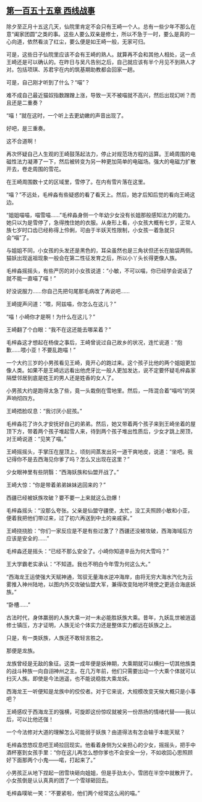 ## [第一百五十五章 西线战事](https://www.xxbiquge.com/11_11207/5463580.html)


  除夕至正月十五这几天，仙院里肯定不会只有王崎一个人。总有一些少年不那么在意“阖家团圆”之类的事。这些人要么双亲是修士，所以不急于一时，要么是真的一心向道，依然看淡了红尘，要么便是如王崎一般，无家可归。

  可是，这些日子仙院里应该不会有王崎的熟人。就算再不会和其他人相处，这一点王崎还是可以确认的。在昨日与吴凡告别之后，自己就应该有半个月见不到熟人才对。包括项琪、苏君宇在内的筑基期助教都会回家一趟。

  可是，自己刚才听到了什么？“喵”？

  难不成自己最近猫奴指数蹭蹭上涨，导致一天不被喵就不高兴，然后出现幻听？而且还是二重奏？

  “喵！”就在这时，一个听上去更幼嫩的声音出现了。

  好吧，是三重奏。

  这不合道啊！

  再次怀疑自己人生观的王崎鼓荡起法力，停止对规范场方程的运算。王崎周围的电磁性法力凝滞了一下，然后被转变为另一种更加简单的电磁场。强大的电磁力扩散开去，卷走周围的雪花。

  在王崎周围数十丈的区域里，雪停了。在内有雪片落在这里。

  “喵？”不远处，毛梓淼有些疑惑的看了看天上。然后，她才后知后觉的看向王崎这边。

  “姐姐喵喵，喵雪喵……”毛梓淼身侧一个年幼少女没有长姐那般感知法力的能力。她只以为是雪停了，急得拽住她的衣服。从身形上看，小女孩大概有七岁，正常人族七岁时口齿已经称得上伶俐，可由于半妖天性限制，小女孩一着急就只会“喵”了。

  与姐姐不同，小女孩的头发还是黑色的，耳朵虽然也是三角状但还长在脑袋两侧。猫妖出现返祖现象一般会在第二性征发育之后，所以小丫头长得更像人族。

  毛梓淼摇摇头，有些严厉的对小女孩说道：“小敏，不可以喵，你已经学会说话了就不能一直喵了喵！”

  好没说服力……你自己先把句尾那毛病改了再说吧……

  王崎提声问道：“喂，阿兹喵，你怎么在这儿？”

  “喵！小崎你才是啊！为什么在这儿？”

  王崎翻了个白眼：“我不在这还能去哪呆着？”

  毛梓淼这才想起在杨俊之事后，王崎曾说过自己故乡的状况，连忙说道：“抱歉……喂小亚！不要乱跑喵！”

  一个大约三岁的小男孩看见王崎，竟开心的跑过来。这个孩子比他的两个姐姐更加像人类。如果不是王崎远远看出他虎牙比一般人更加发达，说不定要怀疑毛梓淼家隔壁邻居到底是姓王的男人还是姓香的女人了。

  小男孩大约是跑得太急了些，竟一头栽倒在雪地里。然后，一阵混合着“喵呜”的哭声响彻四方。

  王崎捂脸叹息：“我讨厌小屁孩。”

  毛梓淼花了许久才安抚好自己的弟弟。然后，她又带着两个孩子来到王崎坐着的屋顶下方，带着两个孩子堆起雪人来，待到两个孩子堆出性质后，少女才跳上房顶，对王崎说道：“见笑了喵。”

  王崎摇摇头，手掌压在屋顶上，顷刻间蒸发出另一道干爽地皮，说道：“坐吧。我记得你不是去西海见你爹了吗？怎么又出现在这里？”

  少女眼神里有些阴翳：“西海妖族和仙盟开战了。”

  王崎大惊：“你是带着弟弟妹妹逃回来的？”

  西疆已经被妖族攻破？要不要一上来就这么劲爆！

  毛梓淼摇头：“没那么夸张。父亲是仙盟守疆使，太忙，没工夫照顾小敏和小亚，便着我把他们带过来，过了初六再送到中土的亲戚家。”

  王崎挠挠脸：“你们一家反应是不是有些过激了？西疆还没被攻破，西海海域后方应该是安全的……”

  毛梓淼还是摇头：“已经不那么安全了。小崎你知道辛岳为何大雪吗？”

  王大学霸老实承认：“不知道。我也不明白今年雪为何这么大。”

  “西海龙王运使强大天赋神通，驾驭无量海水逆冲海岸，由将无穷大海水汽化为云雾推入神州陆地，以图内外交攻破仙盟大军，兼得改变陆地环境使之更适合海底妖族。”

  “卧槽……”

  古法时代，身体羸弱的人族大乘一对一未必能胜妖族大乘。昔年，九妖乱世被逍遥修士镇压，方才证明，人族无论个体实力还是整体实力都远在妖族之上。

  只是，有一类妖族，人族还不敢轻言胜之。

  那便是龙族。

  龙族曾经是无敌的象征。这类一成年便是妖神期，大乘期就可以横扫一切其他族类的战斗种族一向自诩神州之主。在几万年前，他们只需要出动一个大乘个体就可以扫灭人族。即使是今法逍遥，也不能说稳胜大乘龙妖。

  西海龙王一听便知是龙族中的佼佼者。对于它来说，大规模改变天候大概只是小事吧？

  王崎感叹于西海龙王的强横，可旋即这份惊叹就被另一份昂扬的情绪代替——我以后，可以比他还强！

  一个今法修对大道的理解怎么可能弱于妖族？由道得法有怎会输于本能天赋？

  毛梓淼悠悠叹息吧王崎拉回现实。他看着身侧为父亲担心的少女，摇摇头，把手中酒杯塞到女孩手里：“你在这儿再怎么想你爹也不会安全一分，不如收回心思照顾好下面那两个小鬼——喏，打起来了。”

  小男孩正从地下捏起一团雪块砸向姐姐，但是手劲太小，雪团在半空中就散开了。小女孩倒是认认真真的团了一个雪球砸回去。

  毛梓淼噗呲一笑：“不要紧啦，他们两个经常这么闹的喵。”
